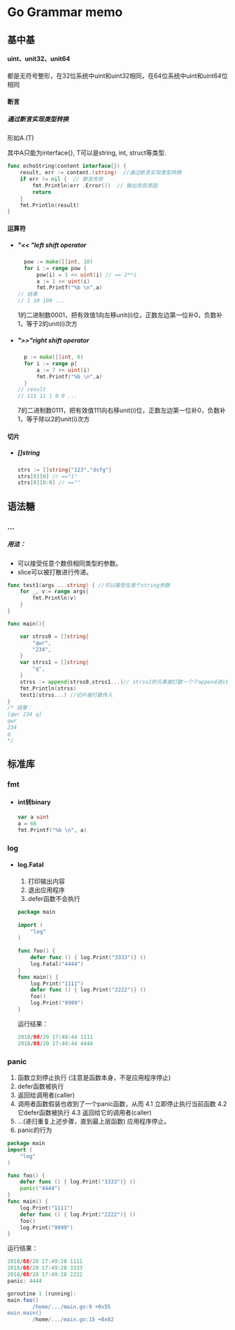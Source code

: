 # Go Grammar memo

## 基中基

#### uint、unit32、unit64

都是无符号整形，在32位系统中uint和uint32相同，在64位系统中uint和uint64位相同

#### 断言

##### 通过断言实现类型转换

形如A.(T)

其中A只能为interface{}, T可以是string, int, struct等类型.

```go
func echoString(content interface{}) {
    result, err := content.(string)  //通过断言实现类型转换
    if err != nil {  // 断言失败
        fmt.Println(err .Error())  // 输出失败原因
        return
    }
    fmt.Println(result)
}
```

#### 运算符

- ##### "<< "left shift operator

  ```go
  	pow := make([]int, 10)
  	for i := range pow {
  		pow[i] = 1 << uint(i) // == 2**i
  		a := 1 << uint(i)
  		fmt.Printf("%b \n",a)
  // 结果
  // 1 10 100 ...
  ```

  1的二进制数0001，把有效值1向左移unit(i)位，正数左边第一位补0，负数补1，等于2的unit(i)次方

- ##### ">>"right shift operator

  ```go
  	p := make([]int, 6)
  	for i := range p{
  		a := 7 >> uint(i)
  		fmt.Printf("%b \n",a)
  	}
  // result
  // 111 11 1 0 0 ...
  ```

  7的二进制数0111，把有效值111向右移unit(i)位，正数左边第一位补0，负数补1，等于除以2的unit(i)次方

#### 切片

- ##### []string

  ```go
  strs := []string{"123","dsfg"}
  strs[0][0] // =="1"
  strs[0][0:0] // ==""
  ```

  

## 语法糖

### ...
##### 用法：

- 可以接受任意个数但相同类型的参数。
- slice可以被打散进行传递。

```go
func test1(args ...string) { //可以接受任意个string参数
	for _, v:= range args{
		fmt.Println(v)
	}
}

func main(){

	var strss0 = []string{
		"qwr",
		"234",
	}
	var strss1 = []string{
		"q",
	}
	strss := append(strss0,strss1...)// strss2的元素被打散一个个append进strss
	fmt.Println(strss)
	test1(strss...) //切片被打散传入
}
/* 结果：
[qwr 234 q]
qwr
234
q
*/
```

## 标准库

### fmt

- #### int转binary

  ```go
  var a uint
  a = 66
  fmt.Printf("%b \n", a)
  ```

  

### log

- #### log.Fatal

  1. 打印输出内容
  2. 退出应用程序
  3. defer函数不会执行

  ```go
  package main
   
  import (
      "log"
  )
   
  func foo() {
      defer func () { log.Print("3333")} ()
      log.Fatal("4444")
  }
  func main() {
      log.Print("1111")
      defer func () { log.Print("2222")} ()
      foo()
      log.Print("9999")
  }
  ```

  运行结果：

  ```groovy
  2018/08/20 17:48:44 1111
  2018/08/20 17:48:44 4444
  ```

### panic

1. 函数立刻停止执行 (注意是函数本身，不是应用程序停止)
2. defer函数被执行
3. 返回给调用者(caller)
4. 调用者函数假装也收到了一个panic函数，从而
   4.1 立即停止执行当前函数
   4.2 它defer函数被执行
   4.3 返回给它的调用者(caller)
5. ...(递归重复上述步骤，直到最上层函数)
   应用程序停止。
6. panic的行为

```Go
package main
import (
    "log"
)

func foo() {
    defer func () { log.Print("3333")} ()
    panic("4444")
}
func main() {
    log.Print("1111")
    defer func () { log.Print("2222")} ()
    foo()
    log.Print("9999")
}
```

运行结果：

```groovy
2018/08/20 17:49:28 1111
2018/08/20 17:49:28 3333
2018/08/20 17:49:28 2222
panic: 4444

goroutine 1 [running]:
main.foo()
        /home/.../main.go:9 +0x55
main.main()
        /home/.../main.go:15 +0x82
```


